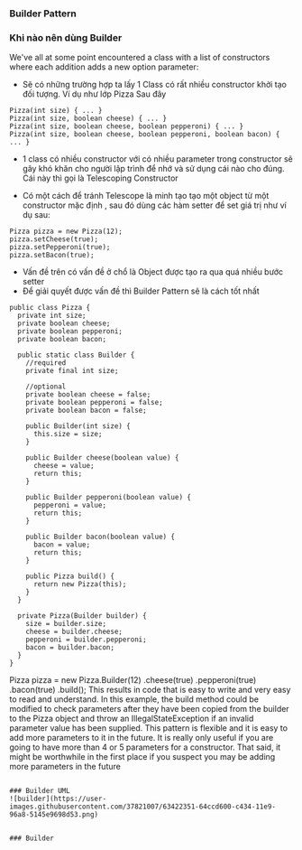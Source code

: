### Builder Pattern
### Khi nào nên dùng Builder
We've all at some point encountered a class with a list of constructors where each addition adds a new option parameter:
+ Sẽ có những trường hợp ta lấy 1 Class có rất nhiều constructor khởi tạo đối tượng. Ví dụ như lớp Pizza Sau đây
```
Pizza(int size) { ... }        
Pizza(int size, boolean cheese) { ... }    
Pizza(int size, boolean cheese, boolean pepperoni) { ... }    
Pizza(int size, boolean cheese, boolean pepperoni, boolean bacon) { ... }
```
+ 1 class có nhiều constructor với có nhiều parameter trong constructor sẽ gây khó khăn cho người lập trình để nhớ và sử dụng cái nào cho đúng. Cái này thì gọi là Telescoping Constructor

+ Có một cách để tránh Telescope là minh tạo tạo một object từ một constructor mặc định , sau đó dùng các hàm setter để set giá trị như ví dụ sau:
```
Pizza pizza = new Pizza(12);
pizza.setCheese(true);
pizza.setPepperoni(true);
pizza.setBacon(true);
```
+ Vấn đề trên có vấn đề ở chổ là Object được tạo ra qua quá nhiều bước setter 
+ Để giải quyết được vấn đề thì Builder Pattern sẽ là cách tốt nhất 

```
public class Pizza {
  private int size;
  private boolean cheese;
  private boolean pepperoni;
  private boolean bacon;

  public static class Builder {
    //required
    private final int size;

    //optional
    private boolean cheese = false;
    private boolean pepperoni = false;
    private boolean bacon = false;

    public Builder(int size) {
      this.size = size;
    }

    public Builder cheese(boolean value) {
      cheese = value;
      return this;
    }

    public Builder pepperoni(boolean value) {
      pepperoni = value;
      return this;
    }

    public Builder bacon(boolean value) {
      bacon = value;
      return this;
    }

    public Pizza build() {
      return new Pizza(this);
    }
  }

  private Pizza(Builder builder) {
    size = builder.size;
    cheese = builder.cheese;
    pepperoni = builder.pepperoni;
    bacon = builder.bacon;
  }
}
```


Pizza pizza = new Pizza.Builder(12)
                       .cheese(true)
                       .pepperoni(true)
                       .bacon(true)
                       .build();
This results in code that is easy to write and very easy to read and understand. In this example, the build method could be modified to check parameters after they have been copied from the builder to the Pizza object and throw an IllegalStateException if an invalid parameter value has been supplied. This pattern is flexible and it is easy to add more parameters to it in the future. It is really only useful if you are going to have more than 4 or 5 parameters for a constructor. That said, it might be worthwhile in the first place if you suspect you may be adding more parameters in the future
```

### Builder UML
![builder](https://user-images.githubusercontent.com/37821007/63422351-64ccd600-c434-11e9-96a8-5145e9698d53.png)


### Builder 
